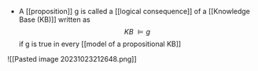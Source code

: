 - A [[proposition]] g is called a [[logical consequence]] of a [[Knowledge Base (KB)]] written as
$$KB\ \vDash g$$
		if g is true in every [[model of a propositional KB]]

![[Pasted image 20231023212648.png]]
